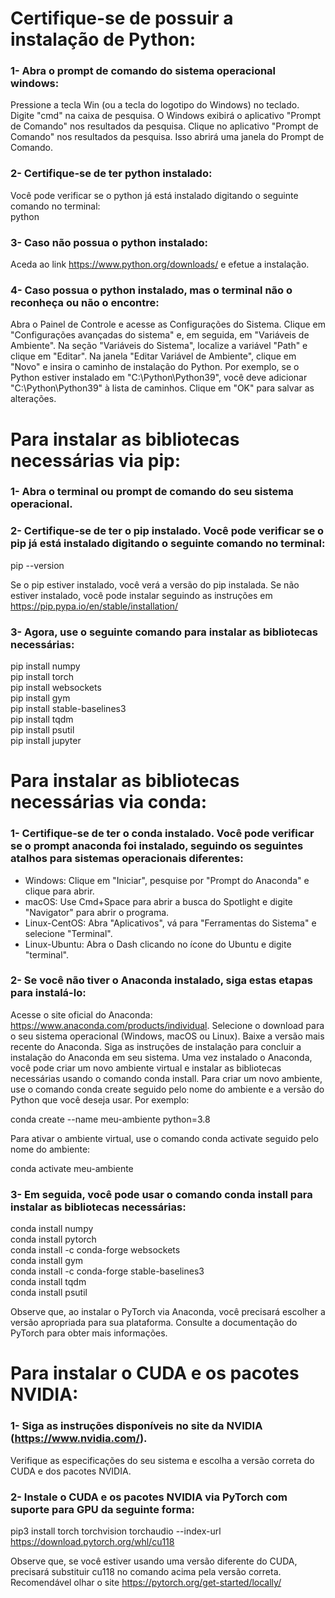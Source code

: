 # Certifique-se de possuir a instalação de Python:

### 1- Abra o prompt de comando do sistema operacional windows:
Pressione a tecla Win (ou a tecla do logotipo do Windows) no teclado.
Digite "cmd" na caixa de pesquisa. O Windows exibirá o aplicativo "Prompt de Comando" nos resultados da pesquisa.
Clique no aplicativo "Prompt de Comando" nos resultados da pesquisa. Isso abrirá uma janela do Prompt de Comando.

### 2- Certifique-se de ter python instalado: 
Você pode verificar se o python já está instalado digitando o seguinte comando no terminal:<br>
python

### 3- Caso não possua o python instalado:
Aceda ao link https://www.python.org/downloads/ e efetue a instalação.

### 4- Caso possua o python instalado, mas o terminal não o reconheça ou não o encontre:

Abra o Painel de Controle e acesse as Configurações do Sistema.
Clique em "Configurações avançadas do sistema" e, em seguida, em "Variáveis de Ambiente".
Na seção "Variáveis do Sistema", localize a variável "Path" e clique em "Editar".
Na janela "Editar Variável de Ambiente", clique em "Novo" e insira o caminho de instalação do Python. Por exemplo, se o Python estiver instalado em "C:\Python\Python39", você deve adicionar "C:\Python\Python39" à lista de caminhos.
Clique em "OK" para salvar as alterações.

# Para instalar as bibliotecas necessárias via pip:

### 1- Abra o terminal ou prompt de comando do seu sistema operacional.

### 2- Certifique-se de ter o pip instalado. Você pode verificar se o pip já está instalado digitando o seguinte comando no terminal:

pip --version

Se o pip estiver instalado, você verá a versão do pip instalada. Se não estiver instalado, você pode instalar seguindo as instruções em https://pip.pypa.io/en/stable/installation/

### 3- Agora, use o seguinte comando para instalar as bibliotecas necessárias:

pip install numpy<br>
pip install torch<br>
pip install websockets<br>
pip install gym<br>
pip install stable-baselines3<br>
pip install tqdm<br>
pip install psutil<br>
pip install jupyter<br>


# Para instalar as bibliotecas necessárias via conda:

### 1- Certifique-se de ter o conda instalado. Você pode verificar se o prompt anaconda foi instalado, seguindo os seguintes atalhos para sistemas operacionais diferentes:

- Windows: Clique em "Iniciar", pesquise por "Prompt do Anaconda" e clique para abrir.
- macOS: Use Cmd+Space para abrir a busca do Spotlight e digite "Navigator" para abrir o programa.
- Linux-CentOS: Abra "Aplicativos", vá para "Ferramentas do Sistema" e selecione "Terminal".
- Linux-Ubuntu: Abra o Dash clicando no ícone do Ubuntu e digite "terminal".

### 2- Se você não tiver o Anaconda instalado, siga estas etapas para instalá-lo:

Acesse o site oficial do Anaconda: https://www.anaconda.com/products/individual.
Selecione o download para o seu sistema operacional (Windows, macOS ou Linux).
Baixe a versão mais recente do Anaconda.
Siga as instruções de instalação para concluir a instalação do Anaconda em seu sistema.
Uma vez instalado o Anaconda, você pode criar um novo ambiente virtual e instalar as bibliotecas necessárias usando o comando conda install. Para criar um novo ambiente, use o comando conda create seguido pelo nome do ambiente e a versão do Python que você deseja usar. Por exemplo:

conda create --name meu-ambiente python=3.8

Para ativar o ambiente virtual, use o comando conda activate seguido pelo nome do ambiente:

conda activate meu-ambiente

### 3- Em seguida, você pode usar o comando conda install para instalar as bibliotecas necessárias:

conda install numpy<br>
conda install pytorch<br>
conda install -c conda-forge websockets<br>
conda install gym<br>
conda install -c conda-forge stable-baselines3<br>
conda install tqdm<br>
conda install psutil<br>

Observe que, ao instalar o PyTorch via Anaconda, você precisará escolher a versão apropriada para sua plataforma. Consulte a documentação do PyTorch para obter mais informações.

# Para instalar o CUDA e os pacotes NVIDIA:

### 1- Siga as instruções disponíveis no site da NVIDIA (https://www.nvidia.com/). 

Verifique as especificações do seu sistema e escolha a versão correta do CUDA e dos pacotes NVIDIA.

### 2- Instale o CUDA e os pacotes NVIDIA via PyTorch com suporte para GPU da seguinte forma:

pip3 install torch torchvision torchaudio --index-url https://download.pytorch.org/whl/cu118

Observe que, se você estiver usando uma versão diferente do CUDA, precisará substituir cu118 no comando acima pela versão correta. Recomendável olhar o site https://pytorch.org/get-started/locally/

